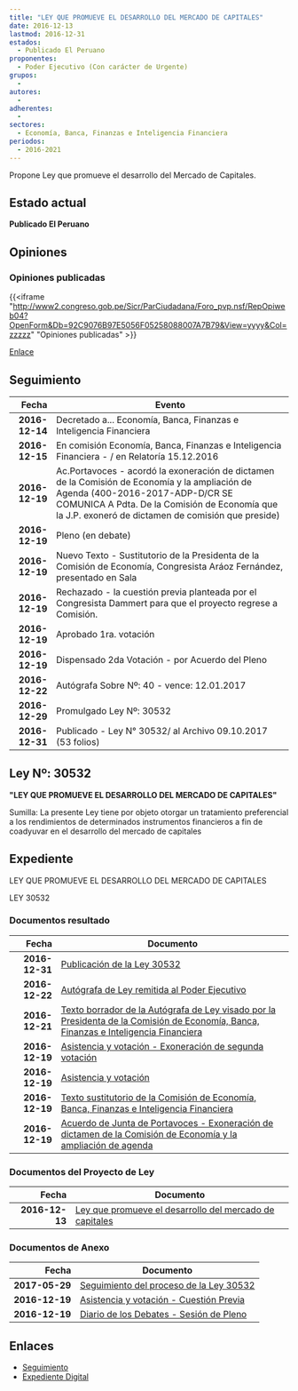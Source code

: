 ```yaml
---
title: "LEY QUE PROMUEVE EL DESARROLLO DEL MERCADO DE CAPITALES"
date: 2016-12-13
lastmod: 2016-12-31
estados: 
  - Publicado El Peruano
proponentes: 
  - Poder Ejecutivo (Con carácter de Urgente)
grupos: 
  - 
autores: 
  - 
adherentes: 
  - 
sectores: 
  - Economía, Banca, Finanzas e Inteligencia Financiera
periodos: 
  - 2016-2021
---
```


Propone Ley que promueve el desarrollo del Mercado de Capitales.


## Estado actual

**Publicado El Peruano**

## Opiniones

### Opiniones publicadas

{{<iframe "http://www2.congreso.gob.pe/Sicr/ParCiudadana/Foro_pvp.nsf/RepOpiweb04?OpenForm&Db=92C9076B97E5056F05258088007A7B79&View=yyyy&Col=zzzzz" "Opiniones publicadas" >}}

[Enlace](http://www2.congreso.gob.pe/Sicr/ParCiudadana/Foro_pvp.nsf/RepOpiweb04?OpenForm&Db=92C9076B97E5056F05258088007A7B79&View=yyyy&Col=zzzzz)

## Seguimiento

| Fecha | Evento |
|------:|--------|
| **2016-12-14** | Decretado a... Economía, Banca, Finanzas e Inteligencia Financiera|
| **2016-12-15** | En comisión Economía, Banca, Finanzas e Inteligencia Financiera - / en Relatoría 15.12.2016|
| **2016-12-19** | Ac.Portavoces - acordó la exoneración de dictamen de la Comisión de Economía y la ampliación de Agenda (400-2016-2017-ADP-D/CR SE COMUNICA A Pdta. De la Comisión de Economía que la J.P. exoneró de dictamen de comisión que preside)|
| **2016-12-19** | Pleno (en debate)|
| **2016-12-19** | Nuevo Texto - Sustitutorio de la Presidenta de la Comisión de Economía, Congresista Aráoz Fernández, presentado en Sala|
| **2016-12-19** | Rechazado - la cuestión previa planteada por el Congresista Dammert para que el proyecto regrese a Comisión.|
| **2016-12-19** | Aprobado 1ra. votación|
| **2016-12-19** | Dispensado 2da Votación - por Acuerdo del Pleno|
| **2016-12-22** | Autógrafa Sobre Nº: 40 - vence: 12.01.2017|
| **2016-12-29** | Promulgado Ley Nº: 30532|
| **2016-12-31** | Publicado - Ley N° 30532/ al Archivo 09.10.2017 (53 folios)|

## Ley Nº: 30532

**"LEY QUE PROMUEVE EL DESARROLLO DEL MERCADO DE CAPITALES"**

Sumilla: La presente Ley tiene por objeto otorgar un tratamiento preferencial a los rendimientos de determinados instrumentos financieros a fin de coadyuvar en el desarrollo del mercado de capitales


## Expediente

LEY QUE PROMUEVE EL DESARROLLO DEL MERCADO DE CAPITALES

LEY 30532


### Documentos resultado

| Fecha | Documento |
|------:|--------|
| **2016-12-31** | [Publicación de la Ley 30532](http://www.leyes.congreso.gob.pe/Documentos/2016_2021/ADLP/Normas_Legales/30532-LEY.pdf) |
| **2016-12-22** | [Autógrafa de Ley remitida al Poder Ejecutivo](http://www.leyes.congreso.gob.pe/Documentos/2016_2021/Autografas/Ley_y_de_Resolucion_Legislativa/AU0076820161222.pdf) |
| **2016-12-21** | [Texto borrador de la Autógrafa de Ley visado por la Presidenta de la Comisión de Economía, Banca, Finanzas e Inteligencia Financiera](http://www2.congreso.gob.pe/Sicr/TraDocEstProc/contdoc03_2011.nsf/Docpub/34A8AD1871FC4E290525812F006CE813/$FILE/BAU0076820160521.pdf) |
| **2016-12-19** | [Asistencia y votación - Exoneración de segunda votación](http://www.leyes.congreso.gob.pe/Documentos/2016_2021/Asistencia_y_Votacion/Proyectos_de_Ley/Exoneracion_de_Segunda_Votacion/ESV0076820161219..pdf) |
| **2016-12-19** | [Asistencia y votación](http://www.leyes.congreso.gob.pe/Documentos/2016_2021/Asistencia_y_Votacion/Proyectos_de_Ley/AV0076820161219.pdf) |
| **2016-12-19** | [Texto sustitutorio de la Comisión de Economía, Banca, Finanzas e Inteligencia Financiera](http://www.leyes.congreso.gob.pe/Documentos/2016_2021/Texto_Sustitutorio/Proyectos_de_Ley/TS0076820161219.pdf) |
| **2016-12-19** | [Acuerdo de Junta de Portavoces - Exoneración de dictamen de la Comisión de Economía y la ampliación de agenda](http://www.leyes.congreso.gob.pe/Documentos/2016_2021/Acuerdos/Junta_Portavoces/AJP0076820161219..pdf) |

### Documentos del Proyecto de Ley

| Fecha | Documento |
|------:|--------|
| **2016-12-13** | [Ley que promueve el desarrollo del mercado de capitales](http://www.leyes.congreso.gob.pe/Documentos/2016_2021/Proyectos_de_Ley_y_de_Resoluciones_Legislativas/PL0076820161213_D.pdf) |

### Documentos de Anexo

| Fecha | Documento |
|------:|--------|
| **2017-05-29** | [Seguimiento del proceso de la Ley 30532](http://www.leyes.congreso.gob.pe/Documentos/2016_2021/Seguimiento_de_Proyectos_de_Ley/00768PL20170529.pdf) |
| **2016-12-19** | [Asistencia y votación - Cuestión Previa](http://www.leyes.congreso.gob.pe/Documentos/2016_2021/Asistencia_y_Votacion/Proyectos_de_Ley/AVCP0076820161219.pdf) |
| **2016-12-19** | [Diario de los Debates - Sesión de Pleno](http://www.leyes.congreso.gob.pe/Documentos/2016_2021/ADLP/Diario_Debates/30532_DD.pdf) |

## Enlaces 

- [Seguimiento](http://www2.congreso.gob.pe/Sicr/TraDocEstProc/CLProLey2016.nsf/f7fff46988ca05b1052578e100829cc7/e3e4bcac52fe8be70525808800812a9d?OpenDocument)
- [Expediente Digital](http://www2.congreso.gob.pehttp://www2.congreso.gob.pe/Sicr/TraDocEstProc/CLProLey2016.nsf/f7fff46988ca05b1052578e100829cc7/e3e4bcac52fe8be70525808800812a9d?OpenDocument&Click=05257FB7005EB655.eb71d0cf91d8294e05256cdf006b5706/$Body/0.1C6C)
